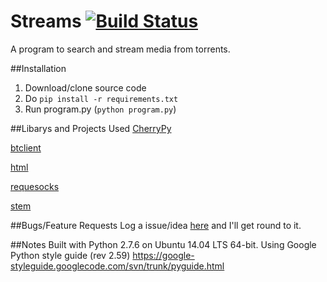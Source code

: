 # Streams [![Build Status](https://magnum.travis-ci.com/robalar/Streams.svg?token=1j78pQcArktnKA8Vqqqj)](https://magnum.travis-ci.com/robalar/Streams)
A program to search and stream media from torrents.

##Installation
1. Download/clone source code
2. Do `pip install -r requirements.txt`
3. Run program.py (`python program.py`)

##Libarys and Projects Used
[CherryPy](http://www.cherrypy.org/)

[btclient](https://github.com/izderadicka/btclient)

[html](https://pypi.python.org/pypi/html/)

[requesocks](https://pypi.python.org/pypi/requesocks/0.10.8)

[stem](https://stem.torproject.org/)

##Bugs/Feature Requests
Log a issue/idea [here](https://github.com/robalar/Streams/issues) and I'll get round to it.

##Notes
Built with Python 2.7.6 on Ubuntu 14.04 LTS 64-bit.
Using Google Python style guide (rev 2.59) https://google-styleguide.googlecode.com/svn/trunk/pyguide.html
